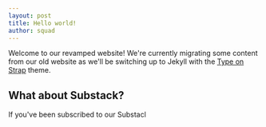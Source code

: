 ```yaml
---
layout: post
title: Hello world!
author: squad
---
```


Welcome to our revamped website! We're currently migrating some content from our old
website as we'll be switching up to Jekyll with the [Type on Strap](https://github.com/sylhare/Type-on-Strap)
theme.

## What about Substack?

If you've been subscribed to our Substacl
